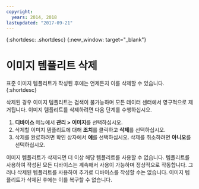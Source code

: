 ```yaml
---
copyright:
  years: 2014, 2018
lastupdated: "2017-09-21"
---
```


{:shortdesc: .shortdesc}
{:new_window: target="_blank"}

# 이미지 템플리트 삭제

표준 이미지 템플리트가 작성된 후에는 언제든지 이를 삭제할 수 있습니다.
{:shortdesc}

삭제된 경우 이미지 템플리트는 검색이 불가능하며
모든 데이터 센터에서 영구적으로 제거됩니다. 이미지 템플리트를 삭제하려면 다음 단계를 수행하십시오. 

1. **디바이스** 메뉴에서 **관리 > 이미지**를 선택하십시오. 
2. 삭제할 이미지 템플리트에 대해 **조치**를 클릭하고 **삭제**를 선택하십시오.  
3. 삭제를 완료하려면 확인 상자에서 **예**를 선택하십시오. 삭제를 취소하려면 **아니오**를 선택하십시오. 

이미지 템플리트가 삭제되면 더 이상 해당 템플리트를 사용할 수 없습니다. 템플리트를 사용하여 작성된 모든 디바이스는 계속해서 사용이 가능하며
정상적으로 작동합니다. 그러나 삭제된 템플리트를 사용하여 추가로 디바이스를 작성할 수는 없습니다. 이미지 템플리트가 삭제된 후에는 이를 복구할 수 없습니다. 
